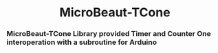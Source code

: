 
<p align="center">
  <h1 align="center">MicroBeaut-TCone</h1>
</p>

### MicroBeaut-TCone Library provided Timer and Counter One interoperation with a subroutine for Arduino
